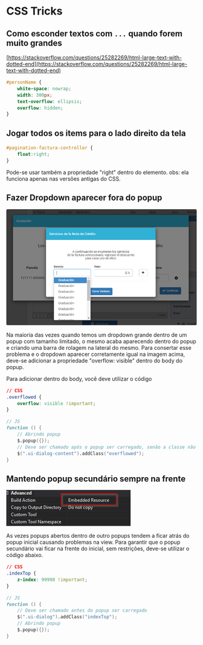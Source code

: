 # CSS Tricks

## Como esconder textos com `...` quando forem muito grandes

[https://stackoverflow.com/questions/25282269/html-large-text-with-dotted-end](https://stackoverflow.com/questions/25282269/html-large-text-with-dotted-end)

```css
#personName {
    white-space: nowrap;
    width: 300px;
    text-overflow: ellipsis;
    overflow: hidden;
}
```

## Jogar todos os items para o lado direito da tela

```css
#pagination-factura-controller {
    float:right;
}
```

Pode-se usar também a propriedade "right" dentro do elemento. obs: ela funciona apenas nas versões antigas do CSS.

## Fazer Dropdown aparecer fora do popup

![](../.gitbook/assets/image%20%2819%29.png)

Na maioria das vezes quando temos um dropdown grande dentro de um popup com tamanho limitado, o mesmo acaba aparecendo dentro do popup e criando uma barra de rolagem na lateral do mesmo. Para consertar esse problema e o dropdown aparecer corretamente igual na imagem acima, deve-se adicionar a propriedade "overflow: visible" dentro do body do popup.

Para adicionar dentro do body, você deve utilizar o código

```css
// CSS
.overflowed {
    overflow: visible !important;
}
```

```d
// JS
function () {
    // Abrindo popup
    $.popup({});
    // Deve ser chamado após o popup ser carregado, senão a classe não vai ser adicionad
    $(".ui-dialog-content").addClass("overflowed");
}
```

## Mantendo popup secundário sempre na frente

![](../.gitbook/assets/image%20%285%29.png)

As vezes popups abertos dentro de outro popups tendem a ficar atrás do popup inicial causando problemas na view. Para garantir que o popup secundário vai ficar na frente do inicial, sem restrições, deve-se utilizar o código abaixo.

```css
// CSS
.indexTop {
    z-index: 99998 !important;
}
```

```d
// JS
function () {
    // Deve ser chamado antes do popup ser carregado
    $(".ui-dialog").addClass("indexTop");
    // Abrindo popup
    $.popup({});
}
```

